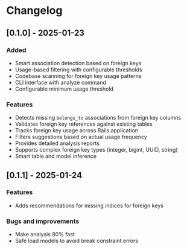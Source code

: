 # Changelog

## [0.1.0] - 2025-01-23

### Added
- Smart association detection based on foreign keys
- Usage-based filtering with configurable thresholds
- Codebase scanning for foreign key usage patterns
- CLI interface with analyze command
- Configurable minimum usage threshold

### Features
- Detects missing `belongs_to` associations from foreign key columns
- Validates foreign key references against existing tables
- Tracks foreign key usage across Rails application
- Filters suggestions based on actual usage frequency
- Provides detailed analysis reports
- Supports complex foreign key types (integer, bigint, UUID, string)
- Smart table and model inference

## [0.1.1] - 2025-01-24

### Features
- Adds recommendations for missing indices for foreign keys

### Bugs and improvements
- Make analysis 80% fast
- Safe load models to avoid break constraint errors
